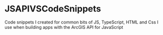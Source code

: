 # JSAPIVSCodeSnippets
Code snippets I created for common bits of JS, TypeScript, HTML and Css I use when building apps with the ArcGIS API for JavaScript

